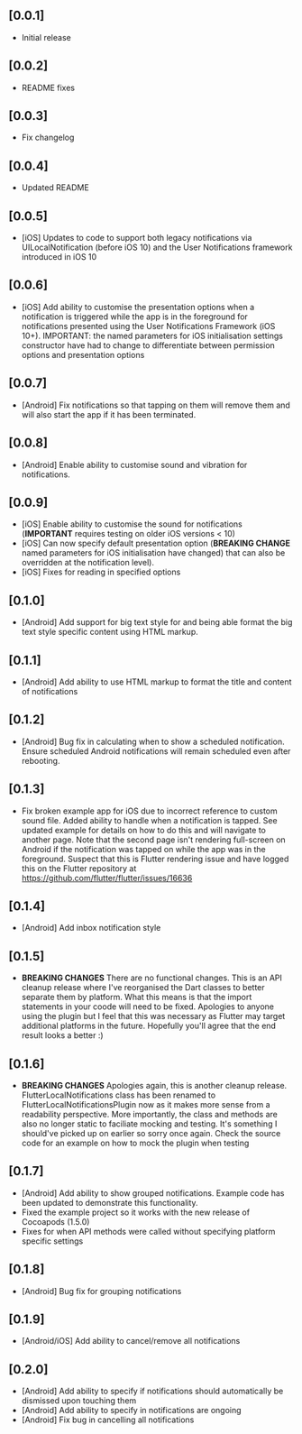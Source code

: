 ## [0.0.1]

*  Initial release

## [0.0.2]

* README fixes

## [0.0.3]

* Fix changelog


## [0.0.4]

* Updated README

## [0.0.5]

* [iOS] Updates to code to support both legacy notifications via UILocalNotification (before iOS 10) and the User Notifications framework introduced in iOS 10

## [0.0.6]

* [iOS] Add ability to customise the presentation options when a notification is triggered while the app is in the foreground for notifications presented using the User Notifications Framework (iOS 10+). IMPORTANT: the named parameters for iOS initialisation settings constructor have had to change to differentiate between permission options and presentation options

## [0.0.7]

* [Android] Fix notifications so that tapping on them will remove them and will also start the app if it has been terminated.

## [0.0.8]

* [Android] Enable ability to customise sound and vibration for notifications.

## [0.0.9]

* [iOS] Enable ability to customise the sound for notifications (**IMPORTANT** requires testing on older iOS versions < 10)
* [iOS] Can now specify default presentation option (**BREAKING CHANGE** named parameters for iOS initialisation have changed) that can also be overridden at the notification level).
* [iOS] Fixes for reading in specified options

## [0.1.0]

* [Android] Add support for big text style for and being able format the big text style specific content using HTML markup.

## [0.1.1]

* [Android] Add ability to use HTML markup to format the title and content of notifications


## [0.1.2]

* [Android] Bug fix in calculating when to show a scheduled  notification. Ensure scheduled Android notifications will remain scheduled even after rebooting.

## [0.1.3]
* Fix broken example app for iOS due to incorrect reference to custom sound file. Added ability to handle when a notification is tapped. See updated example for details on how to do this and will navigate to another page. Note that the second page isn't rendering full-screen on Android if the notification was tapped on while the app was in the foreground. Suspect that this is Flutter rendering issue and have logged this on the Flutter repository at https://github.com/flutter/flutter/issues/16636

## [0.1.4]
* [Android] Add inbox notification style

## [0.1.5]
* **BREAKING CHANGES** There are no functional changes. This is an API cleanup release where I've reorganised the Dart classes to better separate them by platform. What this means is that the import statements in your coode will need to be fixed. Apologies to anyone using the plugin but I feel that this was necessary as Flutter may target additional platforms in the future. Hopefully you'll agree that the end result looks a better :)

## [0.1.6]
* **BREAKING CHANGES** Apologies again, this is another cleanup release. FlutterLocalNotifications class has been renamed to FlutterLocalNotificationsPlugin now as it makes more sense from a readability perspective. More importantly, the class and methods are also no longer static to faciliate mocking and testing. It's something I should've picked up on earlier so sorry once again. Check the source code for an example on how to mock the plugin when testing

## [0.1.7]
* [Android] Add ability to show grouped notifications. Example code has been updated to demonstrate this functionality.
* Fixed the example project so it works with the new release of Cocoapods (1.5.0)
* Fixes for when API methods were called without specifying platform specific settings

## [0.1.8]
* [Android] Bug fix for grouping notifications

## [0.1.9]
* [Android/iOS] Add ability to cancel/remove all notifications

## [0.2.0]
* [Android] Add ability to specify if notifications should automatically be dismissed upon touching them
* [Android] Add ability to specify in notifications are ongoing
* [Android] Fix bug in cancelling all notifications